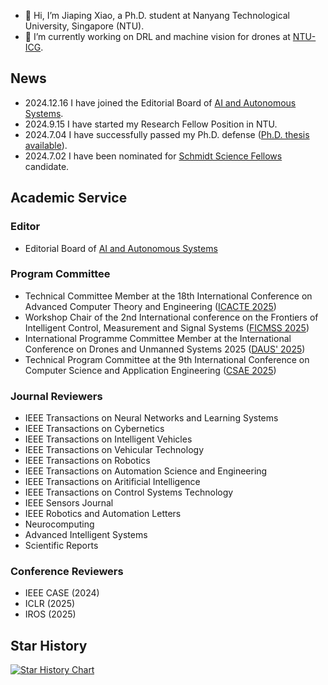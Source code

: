 - 👋 Hi, I’m Jiaping Xiao, a Ph.D. student at Nanyang Technological University, Singapore (NTU).
- 🌱 I’m currently working on DRL and machine vision for drones at [NTU-ICG](https://github.com/NTU-ICG).

## News
- 2024.12.16 I have joined the Editorial Board of [AI and Autonomous Systems](https://elspub.com/journals/artificial-intelligence-and-autonomous-systems/editorial/). 
- 2024.9.15 I have started my Research Fellow Position in NTU.
- 2024.7.04 I have successfully passed my Ph.D. defense ([Ph.D. thesis available](https://dr.ntu.edu.sg/handle/10356/179456)).
- 2024.7.02 I have been nominated for [Schmidt Science Fellows](https://schmidtsciencefellows.org/) candidate.

## Academic Service
### Editor
- Editorial Board of [AI and Autonomous Systems](https://elspub.com/journals/artificial-intelligence-and-autonomous-systems/editorial/)

### Program Committee
- Technical Committee Member at the 18th International Conference on Advanced Computer Theory and Engineering ([ICACTE 2025](https://www.icacte.org/)) 
- Workshop Chair of the 2nd International conference on the Frontiers of Intelligent Control, Measurement and Signal Systems ([FICMSS 2025](https://www.ficmss.org/workshops/))
- International Programme Committee Member at the International Conference on Drones and Unmanned Systems 2025 ([DAUS' 2025](https://daus-conference.com/))
- Technical Program Committee at the 9th International Conference on Computer Science and Application Engineering ([CSAE 2025](https://csaeconf.org/2025/Committee.aspx))

### Journal Reviewers
- IEEE Transactions on Neural Networks and Learning Systems
- IEEE Transactions on Cybernetics
- IEEE Transactions on Intelligent Vehicles
- IEEE Transactions on Vehicular Technology
- IEEE Transactions on Robotics
- IEEE Transactions on Automation Science and Engineering
- IEEE Transactions on Aritificial Intelligence
- IEEE Transactions on Control Systems Technology
- IEEE Sensors Journal
- IEEE Robotics and Automation Letters
- Neurocomputing
- Advanced Intelligent Systems
- Scientific Reports

### Conference Reviewers
- IEEE CASE (2024)
- ICLR (2025)
- IROS (2025)

## Star History

[![Star History Chart](https://api.star-history.com/svg?repos=NTU-ICG/CTS-visual-drone-swarm,NTU-ICG/AMS-DRL-for-Pursuit-Evasion,NTU-ICG/multidrone-detection-tracking,xjp99v5/Angle-Constrained-Formation-UAVs&type=Timeline)](https://star-history.com/#NTU-ICG/CTS-visual-drone-swarm&NTU-ICG/AMS-DRL-for-Pursuit-Evasion&NTU-ICG/multidrone-detection-tracking&xjp99v5/Angle-Constrained-Formation-UAVs&Timeline)




